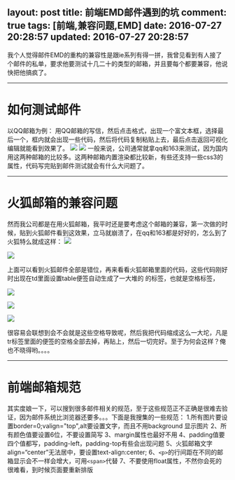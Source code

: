 layout: post
title: 前端EMD邮件遇到的坑
comment: true
tags: [前端,兼容问题,EMD]
date: 2016-07-27 20:28:57
updated: 2016-07-27 20:28:57
---
我个人觉得邮件EMD的重构的兼容性是跟ie系列有得一拼，我曾见看到有人接了个邮件的私单，要求他要测试十几二十的类型的邮箱，并且要每个都要兼容，他说快把他搞疯了。

----------
# 如何测试邮件 #
以QQ邮箱为例：
用QQ邮箱的写信，然后点击格式，出现一个富文本框，选择最后一个，框内就会出现一些代码，然后将代码复制粘贴上去，最后点击返回可视化编辑就能看到效果了。
![](http://o8oseymkx.bkt.clouddn.com/images/hexo-issue/2016-07-28-1.png)
![](http://o8oseymkx.bkt.clouddn.com/images/hexo-issue/2016-07-28-2.png)
一般来说，公司通常就拿qq和163来测试，因为国内用这两种邮箱的比较多。这两种邮箱内置渲染都比较新，有些还支持一些css3的属性，代码写完贴到邮件测试就会有什么大问题了。

----------
# 火狐邮箱的兼容问题 #

然而我公司都是在用火狐邮箱，我平时还是要考虑这个邮箱的兼容，第一次做的时候，贴到火狐邮件看到这效果，立马就崩溃了，在qq和163都是好好的，怎么到了火狐特么就成这样：
![](http://o8oseymkx.bkt.clouddn.com/images/hexo-issue/2016-07-28-5.png)

![](http://o8oseymkx.bkt.clouddn.com/images/hexo-issue/2016-07-28-4.png)

上面可以看到火狐邮件全部是错位，再来看看火狐邮箱里面的代码，这些代码刚好时出现在td里面设置table便签自动生成了一大堆的&nbsp;的标签，也就是空格标签，

![](http://o8oseymkx.bkt.clouddn.com/images/hexo-issue/2016-07-28-6.png)

![](http://o8oseymkx.bkt.clouddn.com/images/hexo-issue/2016-07-28-7.png)

![](http://o8oseymkx.bkt.clouddn.com/images/hexo-issue/2016-07-28-8.png)

很容易会联想到会不会就是这些空格导致呢，然后我把代码缩成这么一大坨，凡是tr标签里面的便签的空格全部去掉，再贴上，然后一切完好。至于为何会这样？俺也不晓得哟。。。。

----------

# 前端邮箱规范 #
其实度娘一下，可以搜到很多邮件相关的规范，至于这些规范正不正确是很难去验证，因为邮件系统比浏览器还要多。。。下面是我搜集的一些规范：
1.所有图片要设置border=0;valign="top",alt要设置文字，而且不用background 显示图片
2、所有颜色值要设置6位，不要设置简写
3、margin属性也最好不用
4、padding值要四个值都写，padding-left，padding-top有些会出现问题
5、火狐邮箱文字align=“center”无法居中，要设置text-align:center;
6、`<p>`的行间距在不同的邮箱显示会不一样会增大，可用`<span>`代替
7、不要使用float属性，不然你会死的很难看，到时候页面要重新排版


